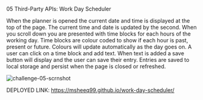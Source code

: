 05 Third-Party APIs: Work Day Scheduler



When the planner is opened the current date and time is displayed at the top of the page.
The current time and date is updated by the second.
When you scroll down you are presented with time blocks for each hours of the working day.
Time blocks are colour coded to show if each hour is past, present or future. Colours will update automatically as the day goes on.
A user can click on a time block and add text. When text is added a save button will display and the user can save their entry.
Entries are saved to local storage and persist when the page is closed or refreshed.

![challenge-05-scrnshot](https://user-images.githubusercontent.com/113865888/198308165-ac80adef-5b49-403a-852a-034c2a647fd9.png)

DEPLOYED LINK:  https://msheeq99.github.io/work-day-scheduler/



